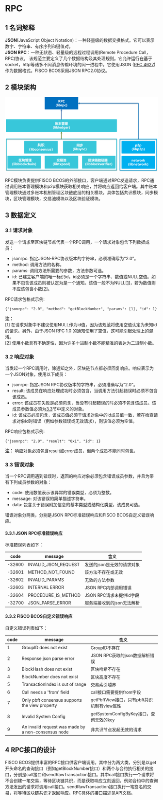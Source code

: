 # RPC
## 1 名词解释
**JSON**(JavaScript Object Notation)：一种轻量级的数据交换格式。它可以表示数字、字符串、有序序列和键值对。    
**JSON RPC**：一种无状态、轻量级的远程过程调用(Remote Procedure Call， RPC)协议。 该规范主要定义了几个数据结构及其处理规则。它允许运行在基于socket，http等诸多不同消息传输环境的同一进程中。它使用JSON ([RFC 4627](http://www.ietf.org/rfc/rfc4627.txt))作为数据格式。FISCO BCOS采用JSON RPC2.0协议。

## 2 模块架构
 ![rpc.png](../../imgs/rpc.png)
 
 RPC模块负责提供FISCO BCOS的外部接口，客户端通过RPC发送请求，RPC通过调用账本管理模块和p2p模块获取相关响应，并将响应返回给客户端。其中账本管理模块通过多账本机制管理区块链底层的相关模块，具体包括共识模块，同步模块，区块管理模块，交易池模块以及区块验证模块。

## 3 数据定义
### 3.1 请求对象
发送一个请求至区块链节点代表一个RPC调用，一个请求对象包含下列数据成员：   
- jsonrpc: 指定JSON-RPC协议版本的字符串，必须准确写为“2.0”。         
- method: 调用方法的名称。          
- params: 调用方法所需要的参数，方法参数可选。             
- id: 已建立客户端的唯一标识id，id必须是一个字符串、数值或NULL空值。如果不包含该成员则被认定为是一个通知。该值一般不为NULL[[1](#id1)]，若为数值则不应该包含小数[[2](#id2)]。     

RPC请求包格式示例:
```
{"jsonrpc": "2.0", "method": "getBlockNumber", "params": [1], "id": 1}
```
**注：**       
<span id="id1">[1] 在请求对象中不建议使用NULL作为id值，因为该规范将使用空值认定为未知id的请求。另外，由于JSON RPC 1.0 的通知使用了空值，这可能引起处理上的混淆。</span>  
<span id="id2"> [2] 使用小数具有不确定性，因为许多十进制小数不能精准的表达为二进制小数。 </span>

### 3.2 响应对象
当发起一个RPC调用时，除通知之外，区块链节点都必须回复响应。响应表示为一个JSON对象，使用以下成员：
- jsonrpc: 指定JSON RPC协议版本的字符串，必须准确写为“2.0”。       
- result: 该成员在响应处理成功时必须包含，当调用方法引起错误时必须不包含该成员。       
- error: 该成员在失败是必须包含，当没有引起错误的时必须不包含该成员。该成员参数值必须为[3.3](#33-错误对象)节中定义的对象。     
- id: 该成员必须包含，该成员值必须于请求对象中的id成员值一致，若在检查请求对象id时错误（例如参数错误或无效请求），则该值必须为空值。     

RPC响应包格式示例:
```
{"jsonrpc": "2.0", "result": "0x1", "id": 1}
```
**注：**
响应对象必须包含result或error成员，但两个成员不能同时包含。

### 3.3 错误对象
当一个RPC调用遇到错误时，返回的响应对象必须包含错误成员参数，并且为带有下列成员参数的对象：

- code: 使用数值表示该异常的错误类型，必须为整数。          
- message: 对该错误的简单描述字符串。   
- data: 包含关于错误附加信息的基本类型或结构化类型，该成员可选。        

错误对象分两类，分别是JSON RPC标准错误响应和FISCO BCOS自定义错误响应。
#### 3.3.1 JSON RPC标准错误响应    
    
标准错误列表如下：  
      
|  code  |  message   |  含义 |
|---  |-----------------------|----|
|-32600  |INVALID_JSON_REQUEST |发送的json是无效的请求对象 |
|-32601  |METHOD_NOT_FOUND |该方法不存在或无效 |
|-32602  |INVALID_PARAMS |无效的方法参数 |
|-32603  |INTERNAL ERROR |JSON RPC内部调用错误 |
|-32604  |PROCEDURE_IS_METHOD |JSON RPC请求未提供id字段 |
|-32700  |JSON_PARSE_ERROR |服务端接收到的json无法解析 |

#### 3.3.2 FISCO BCOS自定义错误响应     
自定义错误列表如下：

| code  |  message   |  含义 |
| ------ | ------ | ------ |
|  1  | GroupID does not exist |GroupID不存在 |
|  2  | Response json parse error |JSON RPC获取的json数据解析错误 |
|  3  | BlockHash does not exist |区块哈希不存在 |
|  4  | BlockNumber does not exist |区块高度不存在 |
|  5  | TransactionIndex is out of range |交易索引越界 |
|  6  | Call needs a 'from' field |call接口需要提供from字段 |
|  7  | Only pbft consensus supports the view property |getPbftView接口，只有pbft共识机制有view属性 |
|  8  | Invalid System Config |getSystemConfigByKey接口，查询无效的key |
|  9  | An invalid request was made by a non-consensus node |非共识节点发起无效的请求|


## 4 RPC接口的设计
FISCO BCOS提供丰富的RPC接口供客户端调用。其中分为两大类，分别是以get开头命名的查询接口（例如getBlockNumber接口）和两个与合约执行相关的接口，分别是call接口和sendRawTransaction接口。其中call接口执行一个请求将不会创建一笔交易，等待区块链共识，而是获取响应立刻返回，例如合约中的查询方法发出的请求将调用call接口。sendRawTransaction接口执行一笔签名的交易，将等待区块链共识才返回响应。RPC具体的接口描述见API文档。
